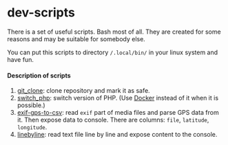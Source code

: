 # dev-scripts

There is a set of useful scripts. 
Bash most of all. 
They are created for some reasons and may be suitable for somebody else.

You can put this scripts to directory `/.local/bin/` in your linux system and have fun.

#### Description of scripts

1. [git_clone](src/git_clone): clone repository and mark it as safe.
2. [switch_php](src/switch_php): switch version of PHP. (Use [Docker](https://www.docker.com/) instead of it when it is possible.)
3. [exif-gps-to-csv](src/file/exif-gps-to-csv): read `exif` part of media files and parse GPS data from it.
   Then expose data to console. There are columns: `file`, `latitude`, `longitude`.
4. [linebyline](src/file/linebyline): read text file line by line and expose content to the console. 